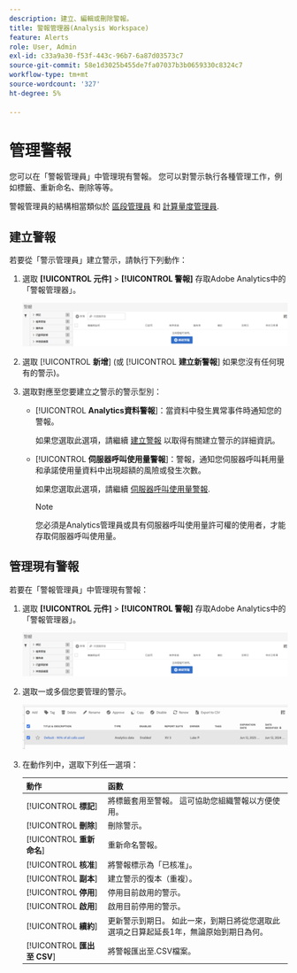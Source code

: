 ```yaml
---
description: 建立、編輯或刪除警報。
title: 警報管理器(Analysis Workspace)
feature: Alerts
role: User, Admin
exl-id: c33a9a30-f53f-443c-96b7-6a87d03573c7
source-git-commit: 58e1d3025b455de7fa07037b3b0659330c8324c7
workflow-type: tm+mt
source-wordcount: '327'
ht-degree: 5%

---
```



# 管理警報

您可以在「警報管理員」中管理現有警報。 您可以對警示執行各種管理工作，例如標籤、重新命名、刪除等等。

警報管理員的結構相當類似於 [區段管理員](https://experienceleague.adobe.com/docs/analytics/components/segmentation/segmentation-workflow/seg-manage.html?lang=zh-Hant) 和 [計算量度管理員](https://experienceleague.adobe.com/docs/analytics/components/calculated-metrics/calcmetric-workflow/cm-manager.html?lang=zh-Hant).

## 建立警報

若要從「警示管理員」建立警示，請執行下列動作：

1. 選取 **[!UICONTROL 元件]** > **[!UICONTROL 警報]** 存取Adobe Analytics中的「警報管理器」。

   ![](assets/alert-manager.png)

1. 選取 [!UICONTROL **新增**] (或 [!UICONTROL **建立新警報**] 如果您沒有任何現有的警示)。

1. 選取對應至您要建立之警示的警示型別：

   * [!UICONTROL **Analytics資料警報**]：當資料中發生異常事件時通知您的警報。

     如果您選取此選項，請繼續 [建立警報](/help/analyze/analysis-workspace/c-intelligent-alerts/alert-builder.md) 以取得有關建立警示的詳細資訊。

   * [!UICONTROL **伺服器呼叫使用量警報**]：警報，通知您伺服器呼叫耗用量和承諾使用量資料中出現超額的風險或發生次數。

     如果您選取此選項，請繼續 [伺服器呼叫使用量警報](/help/admin/admin/c-server-call-usage/scu-alerts.md).

     >[!NOTE]
     >
     >您必須是Analytics管理員或具有伺服器呼叫使用量許可權的使用者，才能存取伺服器呼叫使用量。




## 管理現有警報

若要在「警報管理員」中管理現有警報：

1. 選取 **[!UICONTROL 元件]** > **[!UICONTROL 警報]** 存取Adobe Analytics中的「警報管理器」。

   ![](assets/alert-manager.png)

1. 選取一或多個您要管理的警示。

   ![](assets/alert-manager-tasks.png)

1. 在動作列中，選取下列任一選項：

   | 動作 | 函數 |
   |---------|----------|
   | [!UICONTROL **標記**] | 將標籤套用至警報。 這可協助您組織警報以方便使用。 |
   | [!UICONTROL **刪除**] | 刪除警示。 |
   | [!UICONTROL **重新命名**] | 重新命名警報。 |
   | [!UICONTROL **核准**] | 將警報標示為「已核准」。 |
   | [!UICONTROL **副本**] | 建立警示的復本（重複）。 |
   | [!UICONTROL **停用**] | 停用目前啟用的警示。 |
   | [!UICONTROL **啟用**] | 啟用目前停用的警示。 |
   | [!UICONTROL **續約**] | 更新警示到期日。 如此一來，到期日將從您選取此選項之日算起延長1年，無論原始到期日為何。 |
   | [!UICONTROL **匯出至 CSV**] | 將警報匯出至.CSV檔案。 |
